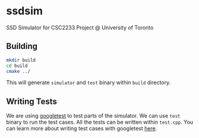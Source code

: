 # ssdsim
SSD Simulator for CSC2233 Project @ University of Toronto

## Building

``` sh
mkdir build
cd build
cmake ../
```

This will generate `simulator` and `test` binary within `build` directory.

## Writing Tests

We are using [googletest](https://github.com/google/googletest) to test
parts of the simulator. We can use `test` binary to run the test cases.
All the tests can be written within `test.cpp`. You can learn more about
writing test cases with googletest
[here](https://github.com/google/googletest/blob/master/docs/primer.md#simple-tests).
